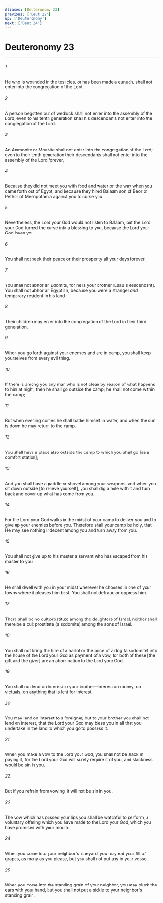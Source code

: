 ```yaml
---
Aliases: [Deuteronomy 23]
previous: ['Deut 22']
up: ['Deuteronomy']
next: ['Deut 24']
---
```

# Deuteronomy 23

***














###### 1 






He who is wounded in the testicles, or has been made a eunuch, shall not enter into the congregation of the Lord. 













###### 2 






A person begotten out of wedlock shall not enter into the assembly of the Lord; even to his tenth generation shall his descendants not enter into the congregation of the Lord. 













###### 3 






An Ammonite or Moabite shall not enter into the congregation of the Lord; even to their tenth generation their descendants shall not enter into the assembly of the Lord forever, 













###### 4 






Because they did not meet you with food and water on the way when you came forth out of Egypt, and because they hired Balaam son of Beor of Pethor of Mesopotamia against you to curse you. 













###### 5 






Nevertheless, the Lord your God would not listen to Balaam, but the Lord your God turned the curse into a blessing to you, because the Lord your God loves you. 













###### 6 






You shall not seek their peace or their prosperity all your days forever. 













###### 7 






You shall not abhor an Edomite, for he is your brother [Esau's descendant]. You shall not abhor an Egyptian, because you were a stranger _and_ temporary resident in his land. 













###### 8 






Their children may enter into the congregation of the Lord in their third generation. 













###### 9 






When you go forth against your enemies and are in camp, you shall keep yourselves from every evil thing. 













###### 10 






If there is among you any man who is not clean by reason of what happens to him at night, then he shall go outside the camp; he shall not come within the camp; 













###### 11 






But when evening comes he shall bathe himself in water, and when the sun is down he may return to the camp. 













###### 12 






You shall have a place also outside the camp to which you shall go [as a comfort station]; 













###### 13 






And you shall have a paddle _or_ shovel among your weapons, and when you sit down outside [to relieve yourself], you shall dig a hole with it and turn back and cover up what has come from you. 













###### 14 






For the Lord your God walks in the midst of your camp to deliver you and to give up your enemies before you. Therefore shall your camp be holy, that He may see nothing indecent among you and turn away from you. 













###### 15 






You shall not give up to his master a servant who has escaped from his master to you. 













###### 16 






He shall dwell with you in your midst wherever he chooses in one of your towns where it pleases him best. You shall not defraud _or_ oppress him. 













###### 17 






There shall be no cult prostitute among the daughters of Israel, neither shall there be a cult prostitute (a sodomite) among the sons of Israel. 













###### 18 






You shall not bring the hire of a harlot or the price of a dog (a sodomite) into the house of the Lord your God as payment of a vow, for both of these [the gift and the giver] are an abomination to the Lord your God. 













###### 19 






You shall not lend on interest to your brother--interest on money, on victuals, on anything that is lent for interest. 













###### 20 






You may lend on interest to a foreigner, but to your brother you shall not lend on interest, that the Lord your God may bless you in all that you undertake in the land to which you go to possess it. 













###### 21 






When you make a vow to the Lord your God, you shall not be slack in paying it, for the Lord your God will surely require it of you, and slackness would be sin in you. 













###### 22 






But if you refrain from vowing, it will not be sin in you. 













###### 23 






The vow which has passed your lips you shall be watchful to perform, a voluntary offering which you have made to the Lord your God, which you have promised with your mouth. 













###### 24 






When you come into your neighbor's vineyard, you may eat your fill of grapes, as many as you please, but you shall not put any in your vessel. 













###### 25 






When you come into the standing grain of your neighbor, you may pluck the ears with your hand, but you shall not put a sickle to your neighbor's standing grain.
